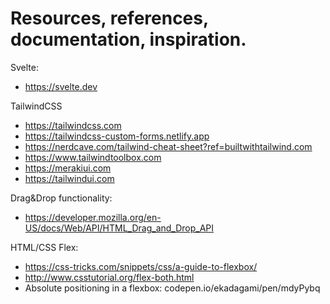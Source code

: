# Resources, references, documentation, inspiration.

Svelte:
- https://svelte.dev

TailwindCSS
- https://tailwindcss.com
- https://tailwindcss-custom-forms.netlify.app
- https://nerdcave.com/tailwind-cheat-sheet?ref=builtwithtailwind.com
- https://www.tailwindtoolbox.com
- https://merakiui.com
- https://tailwindui.com

Drag&Drop functionality:
- https://developer.mozilla.org/en-US/docs/Web/API/HTML_Drag_and_Drop_API

HTML/CSS Flex:
- https://css-tricks.com/snippets/css/a-guide-to-flexbox/
- http://www.csstutorial.org/flex-both.html
- Absolute positioning in a flexbox: codepen.io/ekadagami/pen/mdyPybq